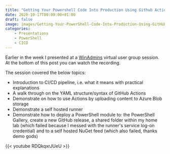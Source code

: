 ```yaml
---
title: "Getting Your Powershell Code Into Production Using Github Actions"
date: 2020-10-17T00:00:00+01:00
draft: false
image: images/Getting-Your-PowerShell-Code-Into-Production-Using-GitHub-Actions-00.jpg
categories:
    - Presentations
    - PowerShell
    - CICD
---
```


Earlier in the week I presented at a [WinAdmins](https://winadmins.io) virtual user group session. At the bottom of this post you can watch the recording.

The session covered the below topics:

- Introduction to CI/CD pipeline, i.e. what it means with practical explanations
- A walk through on the YAML structure/syntax of GitHub Actions
- Demonstrate on how to use Actions by uploading content to Azure Blob storage
- Demonstrate a self hosted runner
- Demonstrate how to deploy a PowerShell module to: the PowerShell Gallery, create a new GitHub release, a shared folder within my home lab (which failed because I messed with the runner's service log-on credential) and to a self hosted NuGet feed (which also failed, thanks demo gods)

{{< youtube RDQkqxrJUeU >}}
